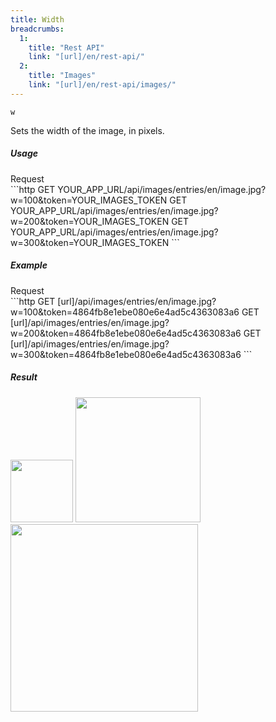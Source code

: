 ```yaml
---
title: Width
breadcrumbs:
  1:
    title: "Rest API"
    link: "[url]/en/rest-api/"
  2:
    title: "Images"
    link: "[url]/en/rest-api/images/"
---
```


`w`

Sets the width of the image, in pixels.

##### Usage

<div class="file-header">Request</div>
```http
GET YOUR_APP_URL/api/images/entries/en/image.jpg?w=100&token=YOUR_IMAGES_TOKEN
GET YOUR_APP_URL/api/images/entries/en/image.jpg?w=200&token=YOUR_IMAGES_TOKEN
GET YOUR_APP_URL/api/images/entries/en/image.jpg?w=300&token=YOUR_IMAGES_TOKEN
```

##### Example

<div class="file-header">Request</div>
```http
GET [url]/api/images/entries/en/image.jpg?w=100&token=4864fb8e1ebe080e6e4ad5c4363083a6
GET [url]/api/images/entries/en/image.jpg?w=200&token=4864fb8e1ebe080e6e4ad5c4363083a6
GET [url]/api/images/entries/en/image.jpg?w=300&token=4864fb8e1ebe080e6e4ad5c4363083a6
```

##### Result

<img width="100" class="inline" src="[url]/api/images/en/image.jpg?w=100&token=4864fb8e1ebe080e6e4ad5c4363083a6">
<img width="200" class="inline" src="[url]/api/images/en/image.jpg?w=200&token=4864fb8e1ebe080e6e4ad5c4363083a6">
<img width="300" class="inline" src="[url]/api/images/en/image.jpg?w=300&token=4864fb8e1ebe080e6e4ad5c4363083a6">
